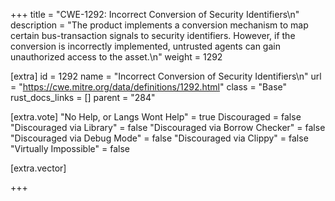 +++
title = "CWE-1292: Incorrect Conversion of Security Identifiers\n"
description = "The product implements a conversion mechanism to map certain bus-transaction signals to security identifiers. However, if the conversion is incorrectly implemented, untrusted agents can gain unauthorized access to the asset.\n"
weight = 1292

[extra]
id = 1292
name = "Incorrect Conversion of Security Identifiers\n"
url = "https://cwe.mitre.org/data/definitions/1292.html"
class = "Base"
rust_docs_links = []
parent = "284"

[extra.vote]
"No Help, or Langs Wont Help" = true
Discouraged = false
"Discouraged via Library" = false
"Discouraged via Borrow Checker" = false
"Discouraged via Debug Mode" = false
"Discouraged via Clippy" = false
"Virtually Impossible" = false

[extra.vector]

+++